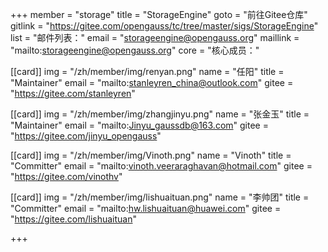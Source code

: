 +++
member = "storage"
title = "StorageEngine"
goto = "前往Gitee仓库"
gitlink = "https://gitee.com/opengauss/tc/tree/master/sigs/StorageEngine"
list = "邮件列表："
email = "storageengine@opengauss.org"
maillink = "mailto:storageengine@opengauss.org"
core = "核心成员："


[[card]]
img = "/zh/member/img/renyan.png"
name = "任阳"
title = "Maintainer"
email = "mailto:stanleyren_china@outlook.com"
gitee = "https://gitee.com/stanleyren"

[[card]]
img = "/zh/member/img/zhangjinyu.png"
name = "张金玉"
title = "Maintainer"
email = "mailto:Jinyu_gaussdb@163.com"
gitee = "https://gitee.com/jinyu_opengauss"

[[card]]
img = "/zh/member/img/Vinoth.png"
name = "Vinoth"
title = "Committer"
email = "mailto:vinoth.veeraraghavan@hotmail.com"
gitee = "https://gitee.com/vinothv"

[[card]]
img = "/zh/member/img/lishuaituan.png"
name = "李帅团"
title = "Committer"
email = "mailto:hw.lishuaituan@huawei.com"
gitee = "https://gitee.com/lishuaituan"

+++